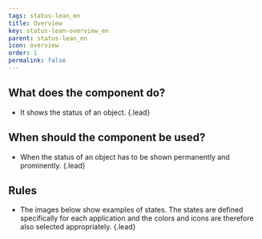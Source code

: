 ```yaml
---
tags: status-lean_en
title: Overview
key: status-lean-overview_en
parent: status-lean_en
icon: overview
order: 1
permalink: false  
---
```


## What does the component do? 
* It shows the status of an object. {.lead}

## When should the component be used?
* When the status of an object has to be shown permanently and prominently. {.lead}

## Rules
* The images below show examples of states. The states are defined specifically for each application and the <sbb-link variant="inline" type="button" href="/en/foundation/colors/base-colors/">colors</sbb-link> and <sbb-link variant="inline" type="button" href="/en/foundation/assets/icons/">icons</sbb-link> are therefore also selected appropriately. {.lead}
